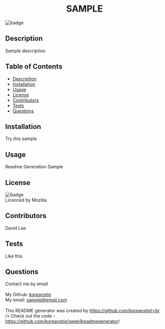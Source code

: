 
<h1 align="center">SAMPLE</h1>
    
![badge](https://img.shields.io/badge/license-Mozilla-brightgreen)<br />

## Description
Sample description

## Table of Contents
- [Description](#description)
- [Installation](#installation)
- [Usage](#usage)
- [License](#license)
- [Contributors](#contributors)
- [Tests](#tests)
- [Questions](#questions)

## Installation
Try this sample

## Usage
Readme Generation Sample

## License
![badge](https://img.shields.io/badge/license-Mozilla-brightgreen)
<br />
Licenced by Mozilla. 

## Contributors
David Lee

## Tests
Like this

## Questions
Contact me by email<br />
<br />
My Github: [koreanstig](https://github.com/koreanstig)<br />
My email: sample@email.com<br /><br />
This README generator was created by https://github.com/koreanstig!<br />
Check out the code - https://github.com/koreanstig/week9readmegenerator!
